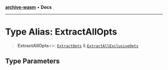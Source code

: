 [**archive-wasm**](../../README.md) • **Docs**

---

# Type Alias: ExtractAllOpts

> **ExtractAllOpts**\<\>: [`ExtractOpts`](../interfaces/ExtractOpts.md) & [`ExtractAllExclusiveOpts`](../interfaces/ExtractAllExclusiveOpts.md)

## Type Parameters
